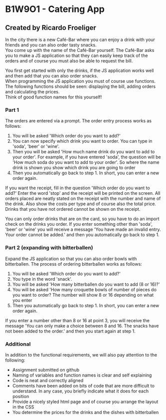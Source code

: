 # B1W9O1 - Catering App
## Created by Ricardo Froeliger

In the city there is a new Café-Bar where you can enjoy a drink with your friends and you can also order tasty snacks. <br>
You come up with the name of the Café-Bar yourself. The Café-Bar asks you to make a JS application so that they can easily keep track of the orders and of course you must also be able to request the bill.

You first get started with only the drinks, if the JS application works well and then add that you can also order snacks. <br>
When programming the JS application you must of course use functions. <br>
The following functions should be seen: displaying the bill, adding orders and calculating the prices.<br> 
Think of good function names for this yourself!



### Part 1
The orders are entered via a prompt. The order entry process works as follows: <br>

1. You will be asked 'Which order do you want to add?'
2. You can now specify which drink you want to order. You can type in 'soda', 'beer' or 'wine'.
3. Then you will be asked 'How much name drink do you want to add to your order'. 
For example, if you have entered 'soda', the question will be 'How much soda do you want to add to your order'. So where the name drink is shown you show which drink you are going to order
4. Then you automatically go back to step 1. In short, you can enter a new order again.


If you want the receipt, fill in the question 'Which order do you want to add?' Enter the word 'stop' and the receipt will be printed on the screen. 
All orders placed are neatly stated on the receipt with the number and name of the drink. 
Also show the costs per type and of course also the total price. 
Drinks that you have not ordered cannot be shown on the receipt.


You can only order drinks that are on the card, so you have to do an import check on the drinks you order.
If you enter something other than 'soda', 'beer' or 'wine' you will receive a message 'You have made an invalid entry. Your order cannot be added.' and then you automatically go back to step 1.



### Part 2 (expanding with bitterballen)
Expand the JS application so that you can also order bowls with bitterballen. 
The process of ordering bitterballen works as follows:

1. You will be asked 'Which order do you want to add?'
2. You type in the word 'snack'.
3. You will be asked 'How many bitterballen do you want to add (8 or 16)?'
4. You will be asked 'How many croquette bowls of number of pieces do you want to order? 
The number will show 8 or 16 depending on what you enter
5. Then you automatically go back to step 1. In short, you can enter a new order again.


If you enter a number other than 8 or 16 at point 3, you will receive the message 'You can only make a choice between 8 and 16. The snacks have not been added to the order.' and then you start again at step 1.



### Additional
In addition to the functional requirements, we will also pay attention to the following:

* Assignment submitted on github
* Naming of variables and function names is clear and self explaining
* Code is neat and correctly aligned
* Comments have been added on bits of code that are more difficult to understand. In any case, you briefly indicate what it does for each position
* Provide a nicely styled html page and of course you arrange the layout in the CSS
* You determine the prices for the drinks and the dishes with bitterballen